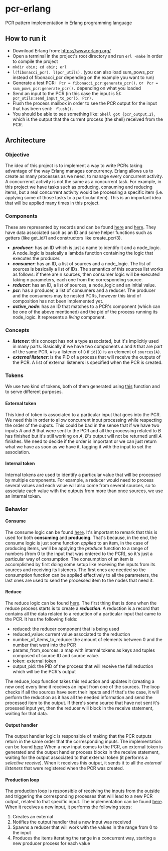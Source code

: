 # pcr-erlang
PCR pattern implementation in Erlang programming language

## How to run it
- Download Erlang from: https://www.erlang.org/
- Open a terminal in the project's root directory and run ```erl -make``` in order to compile the project
- ```mkdir ebin; cd ebin; erl```
- ```l(fibonacci_pcr). l(pcr_utils).``` (you can also load sum_pows_pcr instead of fibonacci_pcr depending on the example you want to run)
- Generate a test PCR: ``` Pcr = fibonacci_pcr:generate_pcr().``` or ``` Pcr = sum_pows_pcr:generate_pcr().``` depending on what you loaded
- Send an input to the PCR (in this case the input is 5): ``` pcr_utils:send_input_to_pcr(5, Pcr).```
- Flush the process mailbox in order to see the PCR output for the input that has been sent: ``` flush().```
- You should be able to see something like: ``` Shell got {pcr_output,2} ```, which is the output that the current process (the shell) received from the PCR.

## Architecture
### Objective
The idea of this project is to implement a way to write PCRs taking advantage of the way Erlang manages concurrency. Erlang allows us to create as many processes as we need, to manage every concurrent activity. A concurrenct activity is not the same as a concurrent task. For example, in this project we have tasks such as producing, consuming and reducing items, but a real concurrent activity would be processing a specific item (i.e. applying some of those tasks to a particular item). This is an important idea that will be applied many times in this project.

### Components
These are represented by records and can be found [here](https://github.com/german94/pcr-erlang/blob/master/src/pcr_components.erl) and [here](https://github.com/german94/pcr-erlang/blob/master/src/pcr_nodes.erl). They have data associated such as an ID and some helper functions such as getters (like get_id/1 and constructors like create_pcr/3).

  * _**producer**_: has an ID which is just a name to identify it and a node_logic. A node_logic is basically a lambda function containing the logic that executes the producer.
  * _**consumer**_: has an ID, a list of sources and a node_logic. The list of sources is basically a list of IDs. The semantics of this sources list works as follows: if there are n sources, then consumer logic will be executed taking n parameters, each one from the corresponding source.
  * _**reducer**_: has an ID, a list of sources, a node_logic and an initial value.
  * _**pcr**_: has a producer, a list of consumers and a reducer. The producer and the consumers may be nested PCRs, however this kind of composition has not been implemented yet.
  * _**active_node**_: has an ID that matches to a PCR's component (which can be one of the above mentioned) and the pid of the process running its node_logic. It represents a _living_ component.
  
 ### Concepts
 
 * _**listener**_: this concept has not a type associated, but it's implicitly used in many parts. Basically if we have two components `A` and `B` that are part of the same PCR, `A` is a listener of `B` if `id(B)` is an element of `sources(A)`.
 * _**external listener**_: is the PID of a process that will receive the outputs of the PCR. A list of external listeners is specified when the PCR is created.
  
 ### Tokens
We use two kind of tokens, both of them generated using [this](https://github.com/german94/pcr-erlang/blob/master/src/pcr_utils.erl#L51) function and to serve different purposes.
 #### External token
 This kind of token is associated to a particular input that goes into the PCR. We need this in order to allow concurrent input processing while respecting the order of the ouputs. This could be bad in the sense that if we have two inputs _A_ and _B_ that were sent to the PCR and all the processing related to _B_ has finished but it's still working on _A_, _B's_ output will not be returned until _A_ finishes. We need to decide if the order is important or we can just return what we have as soon as we have it, tagging it with the input to set the association.
 #### Internal token
 Internal tokens are used to identify a particular value that will be processed by multiple components. For example, a reducer would need to process several values and each value will also come from several sources, so to associate each value with the outputs from more than once sources, we use an internal token.
 
 ### Behavior
 
 #### Consume
The consume logic can be found [here](https://github.com/german94/pcr-erlang/blob/master/src/pcr_consume.erl). It's important to remark that this is used for both **consuming** and **producing**. That's because, in the end, the consume logic is just some function _applied_ to an item, in the case of producing items, we'll be applying the _produce_ function to a range of numbers (from 0 to the input that was entered to the PCR), so it's just a particular way of consumption.
The consumption of an item is accomplished by first doing some setup like receiving the inputs from its sources and receiving its listeners. The first ones are needed so the consumption function can be applied effectively to all the parameters, the last ones are used to send the processed item to the nodes that need it.

#### Reduce
The reduce logic can be found [here](https://github.com/german94/pcr-erlang/blob/master/src/pcr_reduce.erl). The first thing that is done when the reduce process starts is to create a _**reduction**_. A reduction is a record that contains all the data related to a reduction of a particular input that came to the PCR. It has the following fields:
* reduced: the reducer component that is being used
* reduced_value: current value associated to the reduction
* number_of_items_to_reduce: the amount of elements between 0 and the number that went into the PCR
* params_from_sources: a map with internal tokens as keys and tuples composed of source ID and source value.
* token: external token
* output_pid: the PID of the process that will receive the full reduction which will be the PCR's output

The reduce_loop function takes this reduction and updates it (creating a new one) every time it receives an input from one of the sources. The loop checks if all the sources have sent their inputs and if that's the case, it will perform the reduction as it has all the needed information and send the processed item to the output. If there's some source that have not sent it's proessed input yet, then the reducer will block in the receive statement, waiting for that data.

#### Output handler
The output handler logic is responsible of making that the PCR outputs return in the same order that the corresponding inputs. The implementation can be found [here](https://github.com/german94/pcr-erlang/blob/master/src/pcr_output_handler.erl) When a new input comes to the PCR, an external token is generated and the output handler process blocks in the receive statement, waiting for the output associated to that external token (it performs a _selective receive_). When it receives this output, it sends it to all the _external listeners_ that were registered when the PCR was created.

#### Production loop
The production loop is responsible of receiving the inputs from the outside and triggering the corresponding processes that will lead to a new PCR output, related to that specific input. The implementation can be found [here](https://github.com/german94/pcr-erlang/blob/master/src/pcr_init.erl#L13). When it receives a new input, it performs the following steps:
1. Creates an external
2. Notifies the output handler that a new input was received
3. Spawns a reducer that will work with the values in the range from 0 to the input
4. Produces the items iterating the range in a concurrent way, starting a new producer process for each value

